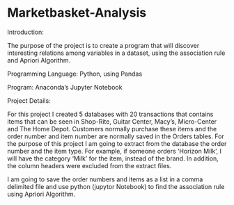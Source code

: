 # Marketbasket-Analysis

Introduction:

The purpose of the project is to create a program that will discover interesting relations among variables in a dataset, using the association rule and Apriori Algorithm.

Programming Language:
Python, using Pandas 

Program:
Anaconda’s Jupyter Notebook

Project Details:

For this project I created 5 databases with 20 transactions that contains items that can be seen in Shop-Rite, Guitar Center, Macy’s, Micro-Center and The Home Depot.  Customers normally purchase these items and the order number and item number are normally saved in the Orders tables.  For the purpose of this project I am going to extract from the database the order number and the item type.    For example, if someone orders ‘Horizon Milk’, I will have the category ‘Milk’ for the item, instead of the brand.  In addition, the column headers were excluded from the extract files.

I am going to save the order numbers and items as a list in a comma delimited file and use python (jupytor Notebook) to find the association rule using Apriori Algorithm. 
